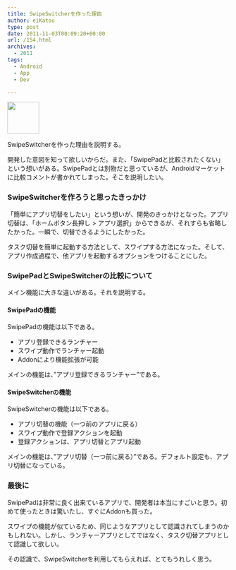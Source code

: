 ```yaml
---
title: SwipeSwitcherを作った理由
author: eiKatou
type: post
date: 2011-11-03T00:09:20+00:00
url: /154.html
archives:
  - 2011
tags:
  - Android
  - App
  - Dev

---
```

[<img src="/uploads/2011/11/icon.png" alt="" title="icon" width="72" height="72" class="alignnone size-full wp-image-168" />][1]

SwipeSwitcherを作った理由を説明する。
  
開発した意図を知って欲しいからだ。また、「SwipePadと比較されたくない」という想いがある。SwipePadとは別物だと思っているが、Androidマーケットに比較コメントが書かれてしまった。そこを説明したい。

<!--more-->

### SwipeSwitcherを作ろうと思ったきっかけ

「簡単にアプリ切替をしたい」という想いが、開発のきっかけとなった。アプリ切替は、「ホームボタン長押し > アプリ選択」からできるが、それすらも省略したかった。一瞬で、切替できるようにしたかった。
  
タスク切替を簡単に起動する方法として、スワイプする方法になった。そして、アプリ作成過程で、他アプリを起動するオプションをつけることにした。

### SwipePadとSwipeSwitcherの比較について

メイン機能に大きな違いがある。それを説明する。

#### SwipePadの機能

SwipePadの機能は以下である。

  * アプリ登録できるランチャー
  * スワイプ動作でランチャー起動
  * Addonにより機能拡張が可能

メインの機能は、”アプリ登録できるランチャー”である。

#### SwipeSwitcherの機能

SwipeSwitcherの機能は以下である。

  * アプリ切替の機能（一つ前のアプリに戻る）
  * スワイプ動作で登録アクションを起動
  * 登録アクションは、アプリ切替とアプリ起動

メインの機能は、”アプリ切替（一つ前に戻る）”である。デフォルト設定も、アプリ切替になっている。

### 最後に

SwipePadは非常に良く出来ているアプリで、開発者は本当にすごいと思う。初めて使ったときは驚いたし、すぐにAddonも買った。

スワイプの機能が似ているため、同じようなアプリとして認識されてしまうのかもしれない。しかし、ランチャーアプリとしてではなく、タスク切替アプリとして認識して欲しい。
  
その認識で、SwipeSwitcherを利用してもらえれば、とてもうれしく思う。

 [1]: /uploads/2011/11/icon.png
